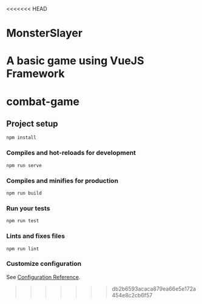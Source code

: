 <<<<<<< HEAD
# MonsterSlayer
A basic game using VueJS Framework
=======
# combat-game

## Project setup
```
npm install
```

### Compiles and hot-reloads for development
```
npm run serve
```

### Compiles and minifies for production
```
npm run build
```

### Run your tests
```
npm run test
```

### Lints and fixes files
```
npm run lint
```

### Customize configuration
See [Configuration Reference](https://cli.vuejs.org/config/).
>>>>>>> db2b6593acaca879ea66e5e172a454e8c2cb6f57
